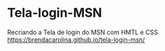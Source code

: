 # Tela-login-MSN
Recriando a Tela de login do MSN com HMTL e CSS 
https://brendacarolina.github.io/tela-login-msn/
